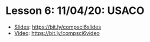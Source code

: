 # Lesson 6: 11/04/20: USACO
* [Slides](https://bit.ly/compsci6slides): https://bit.ly/compsci6slides  
* [Video](https://bit.ly/compsci6video):  https://bit.ly/compsci6video
